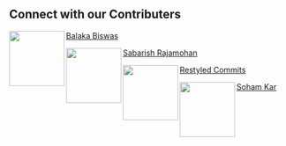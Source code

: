 ## Connect with our Contributers


<img align="left" width="100" height="100" src="https://avatars0.githubusercontent.com/u/49288068?s=460&u=2bf7afa3bd9861a1eef8c5d74006d6f2df7b8ee2&v=4">

[Balaka Biswas](https://github.com/BALaka-18)

<img align="left" width="100" height="100" src="https://avatars0.githubusercontent.com/u/50691454?s=460&u=988a78270487f92c0a35cfeef17f775c302ad1d6&v=4">

[Sabarish Rajamohan](https://github.com/sabarish98)

<img align="left" width="100" height="100" src="https://avatars0.githubusercontent.com/u/65077583?s=460&v=4">

[Restyled Commits](https://github.com/restyled-commits)

<img align="left" width="100" height="100" src="https://avatars3.githubusercontent.com/u/22833293?s=460&u=2ff94c75e12d0f075cca8b53e08f267b2d734f92&v=4">

[Soham Kar](https://github.com/2bit-hack)
